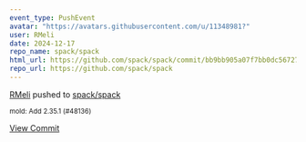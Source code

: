 ```yaml
---
event_type: PushEvent
avatar: "https://avatars.githubusercontent.com/u/11348981?"
user: RMeli
date: 2024-12-17
repo_name: spack/spack
html_url: https://github.com/spack/spack/commit/bb9bb905a07f7bb0dc56727ab9b9e9ec803d7421
repo_url: https://github.com/spack/spack
---
```


<a href='https://github.com/RMeli' target='_blank'>RMeli</a> pushed to <a href='https://github.com/spack/spack' target='_blank'>spack/spack</a>

<small>mold: Add 2.35.1 (#48136)</small>

<a href='https://github.com/spack/spack/commit/bb9bb905a07f7bb0dc56727ab9b9e9ec803d7421' target='_blank'>View Commit</a>